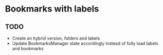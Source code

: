 # Bookmarks with labels

## TODO

* Create an hybrid version, folders and labels
* Update BookmarksManager state accordingly instead of fully load labels and bookmarks 
